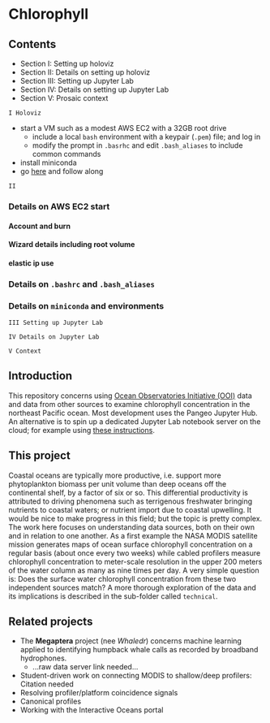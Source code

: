 # Chlorophyll

## Contents

* Section I: Setting up holoviz
* Section II: Details on setting up holoviz
* Section III: Setting up Jupyter Lab
* Section IV: Details on setting up Jupyter Lab
* Section V: Prosaic context

```
I Holoviz
```
* start a VM such as a modest AWS EC2 with a 32GB root drive
    * include a local `bash` environment with a keypair (`.pem`) file; and log in
    * modify the prompt in `.basrhc` and edit `.bash_aliases` to include common commands
* install miniconda
* go [here](https://holoviz.org/tutorial/index.html) and follow along

```
II
```

### Details on AWS EC2 start

#### Account and burn

#### Wizard details including root volume

#### elastic ip use

### Details on `.bashrc` and `.bash_aliases`

### Details on `miniconda` and environments

```
III Setting up Jupyter Lab
```

```
IV Details on Jupyter Lab
```

```
V Context
```

## Introduction


This repository concerns using [Ocean Observatories Initiative (OOI)](https://oceanobservatories.org/) 
data and data from other sources to examine chlorophyll
concentration in the northeast Pacific ocean. Most development uses the Pangeo Jupyter Hub. An alternative is to spin 
up a dedicated Jupyter Lab notebook server on the cloud; for example using 
[these instructions](https://github.com/cloudbank-project/image-research-computing-tutorial/blob/master/README.md).


## This project


Coastal oceans are typically more productive, i.e. support more phytoplankton biomass per unit volume 
than deep oceans off the 
continental shelf, by a factor of six or so. 
This differential productivity is attributed to driving phenomena such as terrigenous freshwater bringing nutrients
to coastal waters; or nutrient import due to coastal upwelling. 
It would be nice to make progress in this field; but the topic is pretty complex.
The work here focuses on understanding data sources, both
on their own and in relation to one another. As a first example the NASA MODIS satellite mission generates maps 
of ocean surface chlorophyll concentration on a regular basis (about once every two weeks) while cabled profilers
measure chlorophyll concentration to meter-scale resolution in the upper 200 meters of the water column 
as many as nine times per day. A very simple question is: Does the surface water chlorophyll concentration
from these two independent sources match? A more thorough exploration of the data and its implications is 
described in the sub-folder called `technical`. 


## Related projects

* The **Megaptera** project (nee *Whaledr*) concerns machine learning applied to identifying humpback whale calls as recorded by broadband hydrophones.
  * ...raw data server link needed...
* Student-driven work on connecting MODIS to shallow/deep profilers: Citation needed
* Resolving profiler/platform coincidence signals
* Canonical profiles
* Working with the Interactive Oceans portal



